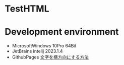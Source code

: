 # TestHTML
# Development environment
- MicrosoftWindows 10Pro 64Bit
- JetBrains intelij 2023.1.4
- GithubPages
  [文字を横方向にする方法](https://web-camp.io/magazine/archives/93069#:~:text=display%3A%20inline-block%E3%82%92%E4%BD%BF%E3%81%86%20display%3Aflex%E3%82%92%E4%BD%BF%E3%81%86%20%E7%96%91%E4%BC%BC%E8%A6%81%E7%B4%A0%3A%3Abefore%E3%82%92%E4%BD%BF%E3%81%86%20%E3%81%9D%E3%82%8C%E3%81%9E%E3%82%8C%E8%A6%8B%E3%81%A6%E3%81%84%E3%81%8D%E3%81%BE%E3%81%97%E3%82%87%E3%81%86%E3%80%82%20display%3A%20inline-block%E3%82%92%E4%BD%BF%E3%81%86%20display%3A,inline-block%E3%81%AF%E3%80%81%E8%A6%81%E7%B4%A0%E3%82%92%E3%82%A4%E3%83%B3%E3%83%A9%E3%82%A4%E3%83%B3%E3%83%96%E3%83%AD%E3%83%83%E3%82%AF%E3%81%AB%E3%81%99%E3%82%8B%E6%8C%87%E5%AE%9A%E3%81%A7%E3%81%99%E3%80%82%20%E3%83%96%E3%83%AD%E3%83%83%E3%82%AF%E8%A6%81%E7%B4%A0%E3%81%A8%E5%90%8C%E6%A7%98%E3%81%AB%E3%82%B5%E3%82%A4%E3%82%BA%E3%81%A8%E4%BD%99%E7%99%BD%E3%81%AE%E6%8C%87%E5%AE%9A%E3%81%8C%E3%81%A7%E3%81%8D%E3%82%8B%20%E4%B8%8A%E3%81%AB%E3%80%81%E6%94%B9%E8%A1%8C%E3%81%95%E3%82%8C%E3%81%9A%E3%80%81%E3%82%A4%E3%83%B3%E3%83%A9%E3%82%A4%E3%83%B3%E8%A6%81%E7%B4%A0%E3%81%AE%E3%82%88%E3%81%86%E3%81%AB%E6%A8%AA%E3%81%AB%E4%B8%A6%E3%81%B3%E3%81%BE%E3%81%99%E3%80%82%20%3Cdiv%20class%3D%22side-img%22%3E%3Cimg%20src%3D%22sample01.jpg%22%3E%3C%2Fdiv%3E%20%3Cp%20class%3D%22side-txt%22%3E%E8%A6%81%E7%B4%A0%E3%82%92%E3%82%A4%E3%83%B3%E3%83%A9%E3%82%A4%E3%83%B3%E3%83%96%E3%83%AD%E3%83%83%E3%82%AF%E3%81%AB%E6%8C%87%E5%AE%9A%E3%81%97%E3%81%A6%E3%80%81%E7%94%BB%E5%83%8F%E3%81%AE%E6%A8%AA%E3%81%AB%E6%96%87%E5%AD%97%E3%82%92%E7%BD%AE%E3%81%8F%3C%2Fp%3E)
